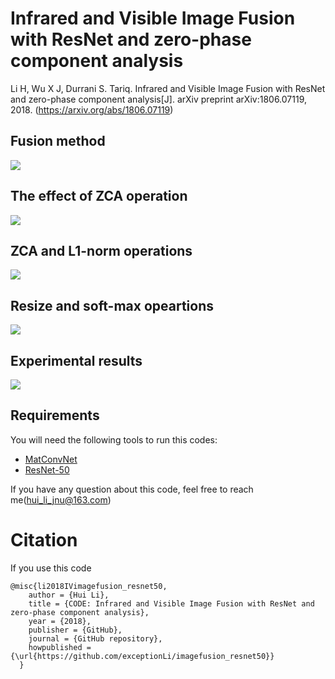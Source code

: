 # Infrared and Visible Image Fusion with ResNet and zero-phase component analysis

Li H, Wu X J, Durrani S. Tariq. Infrared and Visible Image Fusion with ResNet and zero-phase component analysis[J]. arXiv preprint arXiv:1806.07119, 2018.
(https://arxiv.org/abs/1806.07119)

## Fusion method
![](https://github.com/exceptionLi/imagefusion_resnet50/blob/master/figures/framework.png)

## The effect of ZCA operation
![](https://github.com/exceptionLi/imagefusion_resnet50/blob/master/figures/zca_operation.png)

## ZCA and L1-norm operations
![](https://github.com/exceptionLi/imagefusion_resnet50/blob/master/figures/zca_l1norm.png)

## Resize and soft-max opeartions
![](https://github.com/exceptionLi/imagefusion_resnet50/blob/master/figures/soft_max.png)


## Experimental results
![](https://github.com/exceptionLi/imagefusion_resnet50/blob/master/figures/results.png)

## Requirements
You will need the following tools to run this codes:
- [MatConvNet](http://www.vlfeat.org/matconvnet/)
- [ResNet-50](http://www.vlfeat.org/matconvnet/pretrained/)


If you have any question about this code, feel free to reach me(hui_li_jnu@163.com) 

# Citation
If you use this code
```
@misc{li2018IVimagefusion_resnet50,
    author = {Hui Li},
    title = {CODE: Infrared and Visible Image Fusion with ResNet and zero-phase component analysis},
    year = {2018},
    publisher = {GitHub},
    journal = {GitHub repository},
    howpublished = {\url{https://github.com/exceptionLi/imagefusion_resnet50}}
  }
```
